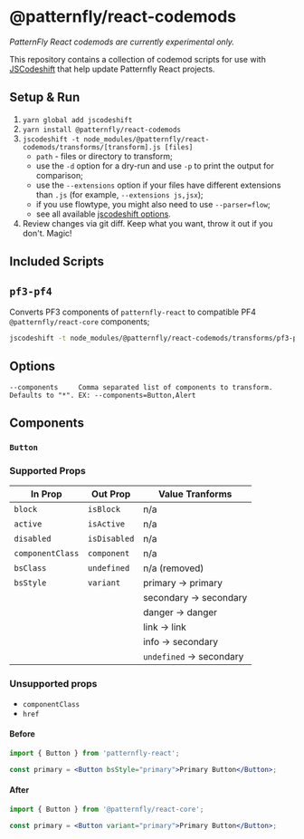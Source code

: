# @patternfly/react-codemods

_PatternFly React codemods are currently experimental only._

This repository contains a collection of codemod scripts for use with
[JSCodeshift](https://github.com/facebook/jscodeshift) that help update Patternfly React projects.

## Setup & Run

1.  `yarn global add jscodeshift`
2.  `yarn install @patternfly/react-codemods`
3.  `jscodeshift -t node_modules/@patternfly/react-codemods/transforms/[transform].js [files]`
    * `path` - files or directory to transform;
    * use the `-d` option for a dry-run and use `-p` to print the output for comparison;
    * use the `--extensions` option if your files have different extensions than `.js` (for example, `--extensions js,jsx`);
    * if you use flowtype, you might also need to use `--parser=flow`;
    * see all available [jscodeshift options](https://github.com/facebook/jscodeshift#usage-cli).
4.  Review changes via git diff. Keep what you want, throw it out if you don't. Magic!

## Included Scripts

## `pf3-pf4`

Converts PF3 components of `patternfly-react` to compatible PF4 `@patternfly/react-core` components;

```sh
jscodeshift -t node_modules/@patternfly/react-codemods/transforms/pf3-pf4.js <path> [--component]=comma,separated,components
```

## Options
```text
--components     Comma separated list of components to transform. Defaults to "*". EX: --components=Button,Alert
```

## Components

### `Button`

### Supported Props
|  In Prop         | Out Prop     | Value Tranforms           |
|------------------|--------------|---------------------------|
| `block`          | `isBlock`    | n/a                       |
| `active`         | `isActive`   | n/a                       |
| `disabled`       | `isDisabled` | n/a                       |
| `componentClass` | `component`  | n/a                       |
| `bsClass`        | `undefined`  | n/a (removed)             |
| `bsStyle`        | `variant`    | primary     -> primary    |
|                  |              | secondary   -> secondary  |
|                  |              | danger      -> danger     |
|                  |              | link        -> link       |
|                  |              | info        -> secondary  |
|                  |              | `undefined` -> secondary  |

### Unsupported props
* `componentClass`
* `href`


#### Before

```jsx
import { Button } from 'patternfly-react';

const primary = <Button bsStyle="primary">Primary Button</Button>;
```

#### After

```jsx
import { Button } from '@patternfly/react-core';

const primary = <Button variant="primary">Primary Button</Button>;
```
